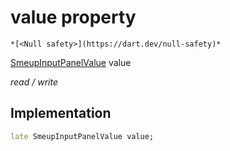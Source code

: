 


# value property




    *[<Null safety>](https://dart.dev/null-safety)*


[SmeupInputPanelValue](../../smeup_models_widgets_smeup_input_panel_value/SmeupInputPanelValue-class.md) value
  
_read / write_






## Implementation

```dart
late SmeupInputPanelValue value;


```








